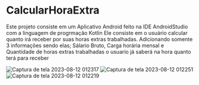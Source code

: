 
# CalcularHoraExtra

Este projeto consiste em um Aplicativo Android feito na IDE AndroidStudio com a linguagem de progrmação Kotlin
Ele consiste em o usuário calcular quanto irá receber por suas horas extras trabalhadas.
Adicionando somente 3 informações sendo elas; Sálario Bruto, Carga horária mensal e Quantidade de horas extras trabalhadas o usuario já saberá na hora quanto terá para receber

![Captura de tela 2023-08-12 012317](https://github.com/GlGuimaraes/CalcularHoraExtra/assets/116769796/9024e76c-7674-4158-b16d-1e3d5a3078fa)
![Captura de tela 2023-08-12 012251](https://github.com/GlGuimaraes/CalcularHoraExtra/assets/116769796/73bad481-17bf-4a90-af98-40022ceeb091)
![Captura de tela 2023-08-12 012219](https://github.com/GlGuimaraes/CalcularHoraExtra/assets/116769796/6329bbd4-effb-4018-9ffe-02d6ac70f420)
